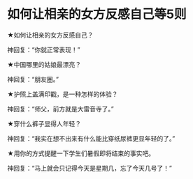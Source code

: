 # 如何让相亲的女方反感自己等5则

★如何让相亲的女方反感自己？ 

神回复：“你就正常表现！” 

★中国哪里的姑娘最漂亮？ 

神回复：“朋友圈。” 

★护照上盖满印戳，是一种怎样的体验？ 

神回复：“师父，前方就是大雷音寺了。” 

★穿什么裤子显得人年轻？ 

神回复：“我实在想不出来有什么能比穿纸尿裤更显年轻的了。” 

★用你的方式提醒一下学生们暑假即将结束的事实吧。 

神回复：“马上就会只记得今天是星期几，忘了今天几号了！”